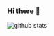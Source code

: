 ### Hi there 👋

![github stats](https://github-readme-stats.vercel.app/api?username=ksheetal&show_icons=true)

